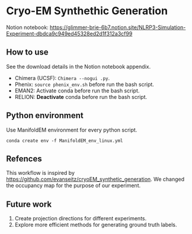 # Cryo-EM Synthethic Generation
Notion notebook: https://glimmer-brie-6b7.notion.site/NLRP3-Simulation-Experiment-dbdca9c949ed45328ed2d1f312a3cf99

## How to use
See the download details in the Notion notebook appendix.
- Chimera (UCSF): `Chimera --nogui .py`.
- Phenix: `source phenix_env.sh` before run the bash script.
- EMAN2: Activate conda before run the bash script.
- RELION: **Deactivate** conda before run the bash script.

## Python environment
Use ManifoldEM environment for every python script. 

`conda create env -f ManifoldEM_env_linux.yml`

## Refences
This workflow is inspired by https://github.com/evanseitz/cryoEM_synthetic_generation. We changed the occupancy map for the purpose of our experiment.

## Future work
1. Create projection directions for different experiments.
2. Explore more efficient methods for generating ground truth labels.